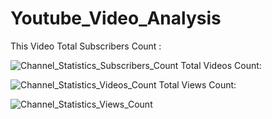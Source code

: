 # Youtube_Video_Analysis
This Video
Total Subscribers Count : 

![Channel_Statistics_Subscribers_Count](https://user-images.githubusercontent.com/38419795/188851485-a9dea30d-df61-45a9-863e-0a97ef1fdc29.png)
Total Videos Count:

![Channel_Statistics_Videos_Count](https://user-images.githubusercontent.com/38419795/188851747-e087d77d-c6d9-4e14-aa54-c1c35a1bace2.png)
Total Views Count:

![Channel_Statistics_Views_Count](https://user-images.githubusercontent.com/38419795/188851771-9b6c6b52-b738-41d7-8a13-187085f0df97.png)





